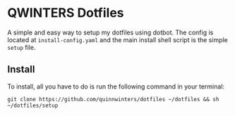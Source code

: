 # QWINTERS Dotfiles

A simple and easy way to setup my dotfiles using dotbot. The config is located
at `install-config.yaml` and the main install shell script is the simple
`setup` file.

## Install

To install, all you have to do is run the following command in your terminal:
```
git clone https://github.com/quinnwinters/dotfiles ~/dotfiles && sh ~/dotfiles/setup  
```

